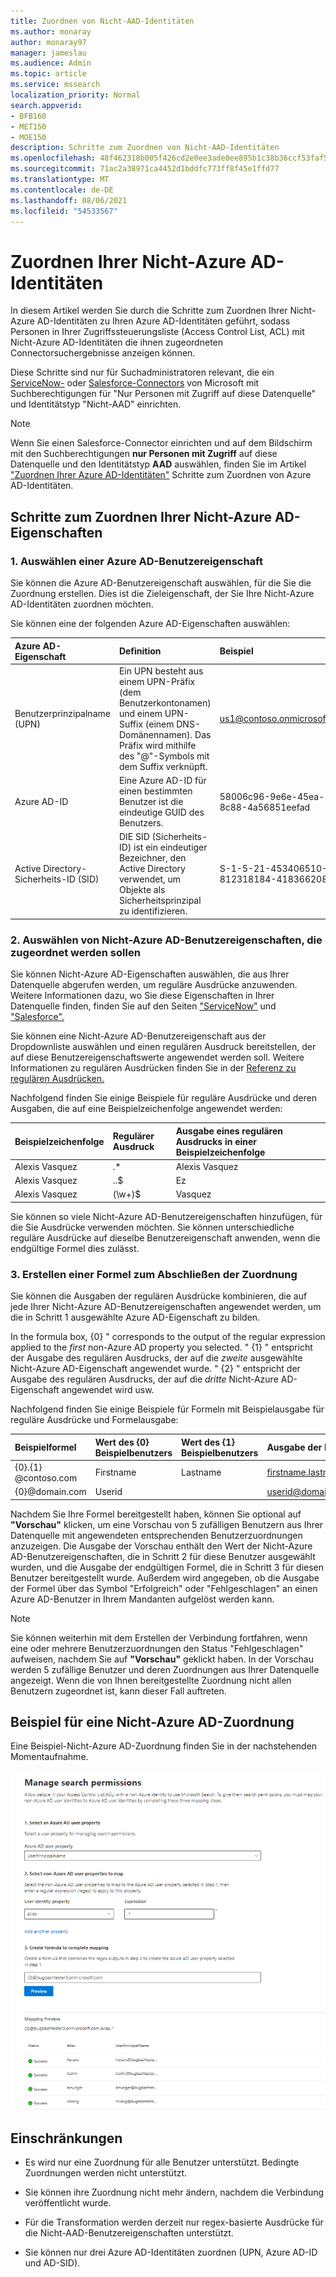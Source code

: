 ```yaml
---
title: Zuordnen von Nicht-AAD-Identitäten
ms.author: monaray
author: monaray97
manager: jameslau
ms.audience: Admin
ms.topic: article
ms.service: mssearch
localization_priority: Normal
search.appverid:
- BFB160
- MET150
- MOE150
description: Schritte zum Zuordnen von Nicht-AAD-Identitäten
ms.openlocfilehash: 48f462318b005f426cd2e0ee3ade0ee895b1c38b36ccf53faf5631a5c002c3d6
ms.sourcegitcommit: 71ac2a38971ca4452d1bddfc773ff8f45e1ffd77
ms.translationtype: MT
ms.contentlocale: de-DE
ms.lasthandoff: 08/06/2021
ms.locfileid: "54533567"
---
```

# <a name="map-your-non-azure-ad-identities"></a>Zuordnen Ihrer Nicht-Azure AD-Identitäten  

In diesem Artikel werden Sie durch die Schritte zum Zuordnen Ihrer Nicht-Azure AD-Identitäten zu Ihren Azure AD-Identitäten geführt, sodass Personen in Ihrer Zugriffssteuerungsliste (Access Control List, ACL) mit Nicht-Azure AD-Identitäten die ihnen zugeordneten Connectorsuchergebnisse anzeigen können.

Diese Schritte sind nur für Suchadministratoren relevant, die ein [ServiceNow-](servicenow-connector.md) oder [Salesforce-Connectors](salesforce-connector.md) von Microsoft mit Suchberechtigungen für "Nur Personen mit Zugriff auf diese Datenquelle" und Identitätstyp "Nicht-AAD" einrichten.

>[!NOTE]
>Wenn Sie einen Salesforce-Connector einrichten und auf dem Bildschirm mit den Suchberechtigungen **nur Personen mit Zugriff** auf diese Datenquelle und den Identitätstyp **AAD** auswählen, finden Sie im Artikel ["Zuordnen Ihrer Azure AD-Identitäten"](map-aad.md) Schritte zum Zuordnen von Azure AD-Identitäten.  

## <a name="steps-for-mapping-your-non-azure-ad-properties"></a>Schritte zum Zuordnen Ihrer Nicht-Azure AD-Eigenschaften

### <a name="1-select-an-azure-ad-user-property"></a>1. Auswählen einer Azure AD-Benutzereigenschaft  

Sie können die Azure AD-Benutzereigenschaft auswählen, für die Sie die Zuordnung erstellen. Dies ist die Zieleigenschaft, der Sie Ihre Nicht-Azure AD-Identitäten zuordnen möchten.  

Sie können eine der folgenden Azure AD-Eigenschaften auswählen:

| Azure AD-Eigenschaft    | Definition           | Beispiel         |
| :------------------- | :------------------- |:--------------- |
| Benutzerprinzipalname (UPN)  | Ein UPN besteht aus einem UPN-Präfix (dem Benutzerkontonamen) und einem UPN-Suffix (einem DNS-Domänennamen). Das Präfix wird mithilfe des "@"-Symbols mit dem Suffix verknüpft. | us1@contoso.onmicrosoft.com |
| Azure AD-ID                 | Eine Azure AD-ID für einen bestimmten Benutzer ist die eindeutige GUID des Benutzers.                 | 58006c96-9e6e-45ea-8c88-4a56851eefad            |
| Active Directory-Sicherheits-ID (SID)                  | DIE SID (Sicherheits-ID) ist ein eindeutiger Bezeichner, den Active Directory verwendet, um Objekte als Sicherheitsprinzipal zu identifizieren.                  | S-1-5-21-453406510-812318184-4183662089             |

### <a name="2-select-non-azure-ad-user-properties-to-map"></a>2. Auswählen von Nicht-Azure AD-Benutzereigenschaften, die zugeordnet werden sollen

Sie können Nicht-Azure AD-Eigenschaften auswählen, die aus Ihrer Datenquelle abgerufen werden, um reguläre Ausdrücke anzuwenden. Weitere Informationen dazu, wo Sie diese Eigenschaften in Ihrer Datenquelle finden, finden Sie auf den Seiten ["ServiceNow"](servicenow-connector.md) und ["Salesforce".](salesforce-connector.md)  

Sie können eine Nicht-Azure AD-Benutzereigenschaft aus der Dropdownliste auswählen und einen regulären Ausdruck bereitstellen, der auf diese Benutzereigenschaftswerte angewendet werden soll. Weitere Informationen zu regulären Ausdrücken finden Sie in der [Referenz zu regulären Ausdrücken.]( https://docs.microsoft.com/dotnet/standard/base-types/regular-expression-language-quick-reference)  

Nachfolgend finden Sie einige Beispiele für reguläre Ausdrücke und deren Ausgaben, die auf eine Beispielzeichenfolge angewendet werden: 

| Beispielzeichenfolge                  | Regulärer Ausdruck                 | Ausgabe eines regulären Ausdrucks in einer Beispielzeichenfolge           |
| :------------------- | :------------------- |:---------------|
| Alexis Vasquez  | .* | Alexis Vasquez |
| Alexis Vasquez                 | ..$                 | Ez            |
| Alexis Vasquez                  | (\w+)$                  | Vasquez             |

Sie können so viele Nicht-Azure AD-Benutzereigenschaften hinzufügen, für die Sie Ausdrücke verwenden möchten. Sie können unterschiedliche reguläre Ausdrücke auf dieselbe Benutzereigenschaft anwenden, wenn die endgültige Formel dies zulässt.  

### <a name="3-create-formula-to-complete-mapping"></a>3. Erstellen einer Formel zum Abschließen der Zuordnung

Sie können die Ausgaben der regulären Ausdrücke kombinieren, die auf jede Ihrer Nicht-Azure AD-Benutzereigenschaften angewendet werden, um die in Schritt 1 ausgewählte Azure AD-Eigenschaft zu bilden.

In the formula box, {0} " corresponds to the output of the regular expression applied to the *first* non-Azure AD property you selected. " {1} " entspricht der Ausgabe des regulären Ausdrucks, der auf die *zweite* ausgewählte Nicht-Azure AD-Eigenschaft angewendet wurde. " {2} " entspricht der Ausgabe des regulären Ausdrucks, der auf die *dritte* Nicht-Azure AD-Eigenschaft angewendet wird usw.  

Nachfolgend finden Sie einige Beispiele für Formeln mit Beispielausgabe für reguläre Ausdrücke und Formelausgabe: 

| Beispielformel                  | Wert des {0} Beispielbenutzers                 | Wert des {1} Beispielbenutzers           | Ausgabe der Formel                  |
| :------------------- | :------------------- |:---------------|:---------------|
| {0}.{1} @contoso.com  | Firstname | Lastname |firstname.lastname@contoso.com
| {0}@domain.com                 | Userid                 |             |userid@domain.com

Nachdem Sie Ihre Formel bereitgestellt haben, können Sie optional auf **"Vorschau"** klicken, um eine Vorschau von 5 zufälligen Benutzern aus Ihrer Datenquelle mit angewendeten entsprechenden Benutzerzuordnungen anzuzeigen. Die Ausgabe der Vorschau enthält den Wert der Nicht-Azure AD-Benutzereigenschaften, die in Schritt 2 für diese Benutzer ausgewählt wurden, und die Ausgabe der endgültigen Formel, die in Schritt 3 für diesen Benutzer bereitgestellt wurde. Außerdem wird angegeben, ob die Ausgabe der Formel über das Symbol "Erfolgreich" oder "Fehlgeschlagen" an einen Azure AD-Benutzer in Ihrem Mandanten aufgelöst werden kann.  

>[!NOTE]
>Sie können weiterhin mit dem Erstellen der Verbindung fortfahren, wenn eine oder mehrere Benutzerzuordnungen den Status "Fehlgeschlagen" aufweisen, nachdem Sie auf **"Vorschau"** geklickt haben. In der Vorschau werden 5 zufällige Benutzer und deren Zuordnungen aus Ihrer Datenquelle angezeigt. Wenn die von Ihnen bereitgestellte Zuordnung nicht allen Benutzern zugeordnet ist, kann dieser Fall auftreten.

## <a name="sample-non-azure-ad-mapping"></a>Beispiel für eine Nicht-Azure AD-Zuordnung

Eine Beispiel-Nicht-Azure AD-Zuordnung finden Sie in der nachstehenden Momentaufnahme.

![Beispielmomentaufnahme zum Ausfüllen der Nicht-Azure AD-Zuordnungsseite](media/non-aad-mapping.png)

## <a name="limitations"></a>Einschränkungen  

- Es wird nur eine Zuordnung für alle Benutzer unterstützt. Bedingte Zuordnungen werden nicht unterstützt.  

- Sie können ihre Zuordnung nicht mehr ändern, nachdem die Verbindung veröffentlicht wurde.  

- Für die Transformation werden derzeit nur regex-basierte Ausdrücke für die Nicht-AAD-Benutzereigenschaften unterstützt.

- Sie können nur drei Azure AD-Identitäten zuordnen (UPN, Azure AD-ID und AD-SID).